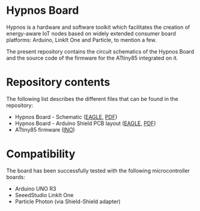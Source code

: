 # Hypnos Board

Hypnos is a hardware and software toolkit which facilitates the creation of energy-aware IoT nodes based on widely extended consumer board platforms: Arduino, LinkIt One and Particle, to mention a few.

The present repository contains the circuit schematics of the Hypnos Board and the source code of the firmware for the ATtiny85 integrated on it.

# Repository contents

The following list describes the different files that can be found in the repository:
* Hypnos Board - Schematic ([EAGLE](./HYPNOS_BOARD_SHIELD_V1.sch), [PDF](./HYPNOS_BOARD_SHIELD_V1.pdf))
* Hypnos Board - Arduino Shield PCB layout ([EAGLE](./HYPNOS_BOARD_SHIELD_V1.brd), [PDF](./HYPNOS_BOARD_SHIELD_V1.brd.pdf))
* ATtiny85 firmware ([INO](./board-microcontroller/microcontroller-firmware.ino))

# Compatibility

The board has been successfully tested with the following microcontroller boards:
* Arduino UNO R3
* SeeedStudio LinkIt One
* Particle Photon (via Shield-Shield adapter)
